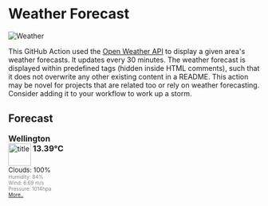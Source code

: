 # Weather Forecast
![Weather](https://github.com/woodRock/expert-chainsaw/workflows/Weather/badge.svg)

This GitHub Action used the [Open Weather API](https://openweathermap.org/api) to display a given area's weather forecasts. It updates every 30 minutes. The weather forecast is displayed within predefined tags (hidden inside HTML comments), such that it does not overwrite any other existing content in a README. This action may be novel for projects that are related too or rely on weather forecasting. Consider adding it to your workflow to work up a storm.

## Forecast

<!-- FEED-START -->
<!DOCTYPE html>
<html lang="en">
<head>
  <meta charset="utf-8">
  <meta name="keywords" content="weather, world, openweathermap, weather, layer" />
  <meta name="description" content="A layer with current weather conditions in cities for world wide" />
  <meta name="domain" content="openweathermap.org" />
  <meta http-equiv="pragma" content="no-cache" />
  <meta http-equiv="Expires" content="-1" />
</head>
<body>
  <div style="font-size: medium; font-weight: bold; margin-bottom: 0px;">Wellington</div>
  <div style="float: left; width: 130px;">
    <div style="display: block; clear: left;">
      <div style="float: left;" title="Titel">
        <img height="45" width="45" style="border: medium none; width: 45px; height: 45px; background: url(&quot;http://openweathermap.org/img/w/04d.png&quot;) repeat scroll 0% 0% transparent;" alt="title" src="http://openweathermap.org/images/transparent.png"/>
      </div>
      <div style="float: left;">
        <div style="display: block; clear: left; font-size: medium; font-weight: bold; padding: 0pt 3pt;" title="Current Temperature">13.39°C</div>
        <div style="display: block; width: 85px; overflow: visible;"></div>
      </div>
    </div>
    <div style="display: block; clear: left; font-size: small;">Clouds: 100%</div>
    <div style="display: block; clear: left; color: gray; font-size: x-small;" >Humidity: 84%</div>
    <div style="display: block; clear: left; color: gray; font-size: x-small;" >Wind: 6.69 m/s</div>
    <div style="display: block; clear: left; color: gray; font-size: x-small;" >Pressure: 1014hpa</div>
  </div>
  <div style="display: block; clear: left; color: gray; font-size: x-small;">
    <a href="http://openweathermap.org/city/2179537?utm_source=openweathermap&utm_medium=widget&utm_campaign=html_old" target="_blank">More..</a>
  </div>
  
</body>
</html>
<!-- FEED-END -->